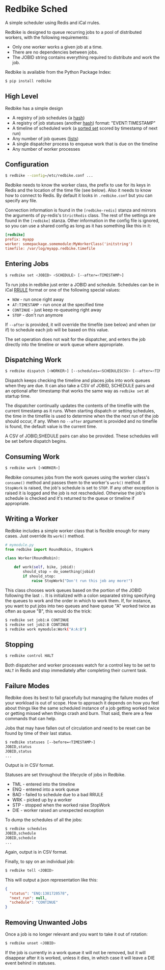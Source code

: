 # Redbike Sched

A simple scheduler using Redis and iCal rrules.

Redbike is designed to queue recurring jobs to a pool of
distributed workers, with the following requirements:

* Only one worker works a given job at a time.
* There are no dependencies between jobs.
* The JOBID string contains everything required to distribute and work the job.

Redbike is available from the Python Package Index:

```bash
$ pip install redbike
```
## High Level

Redbike has a simple design

* A registry of job schedules (a [hash](http://redis.io/topics/data-types#hashes))
* A registry of job statuses (another [hash](http://redis.io/topics/data-types#hashes)) format: "EVENT:TIMESTAMP"
* A timeline of scheduled work (a [sorted set](http://redis.io/topics/data-types#sorted-sets) scored by timestamp of next run)
* Any number of job queues ([lists](http://redis.io/topics/data-types#lists))
* A single dispatcher process to enqueue work that is due on the timeline
* Any number of worker processes

## Configuration

```bash
$ redbike --config=/etc/redbike.conf ...
```

Redbike needs to know the worker class, the prefix to use for its
keys in Redis and the location of the time file (see below). Also
it needs to know how to connect to Redis. By default it looks in 
`.redbike.conf` but you can specify any file.

Connection information is found in the `[redbike-redis]` stanza and
mirrors the arguments of py-redis's `StrictRedis` class. The rest
of the settings are found in the `[redbike]` stanza.
Other information in the config file is ignored, so you can use
a shared config as long as it has something like this in it:

```ini
[redbike]
prefix: myapp
worker: somepackage.somemodule:MyWorkerClass('initstring')
timefile: /var/log/myapp.redbike.timefile
```

## Entering Jobs

```bash
$ redbike set <JOBID> <SCHEDULE> [--after=<TIMESTAMP>]
```
To run jobs in redbike just enter a JOBID and schedule. Schedules
can be in iCal [RRULE](http://www.kanzaki.com/docs/ical/rrule.html)
format or one of the following special values:

* `NOW` - run once right away
* `AT:TIMESTAMP` - run once at the specified time
* `CONTINUE` - just keep re-queueing right away
* `STOP` - don't run anymore
 
If `--after` is provided, it will override the timefile (see below)
and when (or if) to schedule each job will be based on this value.

The set operation does not wait for the dispatcher, and enters
the job directly into the timeline or work queue where
appropriate.

## Dispatching Work

```bash
$ redbike dispatch [<WORKER>] [--schedules=<SCHEDULESCSV> [--after=<TIMESTAMP>]]
```

Dispatch keeps checking the timeline and places jobs into work queues
when they are due. It can also take a CSV of JOBID, SCHEDULE 
pairs and an optional after timestamp that works the same way 
as `redbike set` at startup time. 

The dispatcher continually updates the contents of the timefile with
the current timestamp as it runs. When starting dispatch or setting
schedules, the time in the timefile is used to determine when the
the next run of the job should occur, if any. When no `--after`
argument is provided and no timefile is found, the default value is
the current time.

A CSV of JOBID,SHEDULE pairs can also be provided. These schedules
will be set before dispatch begins. 

## Consuming Work

```bash
$ redbike work [<WORKER>]
```

Redbike consumes jobs from the work queues using the worker class's
`consume()` method and passes them to the worker's `work()` method.
If `StopWork` is raised, the job's schedule is set to `STOP`. If
any other exception is raised it is logged and the job is not 
rescheduled. Otherwise the job's schedule is checked and it's 
returned to the queue or timeline if appropriate.

## Writing a Worker

Redbike includes a simple worker class that is flexible enough for
many cases. Just override its `work()` method. 

```python
# mymodule.py
from redbike import RoundRobin, StopWork

class Worker(RoundRobin):

    def work(self, bike, jobid):
        should_stop = do_something(jobid)
        if should_stop:
            raise StopWork("Don't run this job any more!")
```

This class chooses work queues based on the portion of the
JOBID following the last `:`. It is initialized with a colon
separated string specifying the queues to work and the order
in which to work them. If, for instance, you want to put jobs
into two queues and have queue "A" worked twice as often as
queue "B", this would do the trick:

```bash
$ redbike set job1:A CONTINUE
$ redbike set job2:B CONTINUE
$ redbike work mymodule:Work("A:A:B")
```
## Stopping

```bash
$ redbike control HALT
```

Both dispatcher and worker processes watch for a control key
to be set to `HALT` in Redis and stop immediately after completing
their current task.

## Failure Modes

Redbike does its best to fail gracefully but managing the failure 
modes of your workload is out of scope. How to approach it 
depends on how you feel about things like the same scheduled 
instance of a job getting worked twice or getting missed when
things crash and burn. That said, there are a few commands that
can help.

Jobs that may have fallen out of circulation and need to be reset
can be found by time of their last status.

```bash
$ redbike statuses [--before=<TIMESTAMP>]
JOBID,status
JOBID,status
...
```

Output is in CSV format.

Statuses are set throughout the lifecycle of jobs in Redbike.

* TML - entered into the timeline
* ENQ - entered into a work queue
* BAD - failed to schedule due to a bad RRULE
* WRK - picked up by a worker
* STP - stopped when the worked raise StopWork
* DIE - worker raised an unexpected exception

To dump the schedules of all the jobs:

```bash
$ redbike schedules
JOBID,schedule
JOBID,schedule
...
```

Again, output is in CSV format.

Finally, to spy on an individual job:

```bash
$ redbike tell <JOBID>
```

This will output a json representation like this:

```json
{
  "status": "ENQ:1381720578", 
  "next_run": null, 
  "schedule": "CONTINUE"
}
```

## Removing Unwanted Jobs

Once a job is no longer relevant and you want to take it out of
rotation:

```bash
$ redbike unset <JOBID>
```

If the job is currently in a work queue it will not be removed, but 
it will disappear after it is worked, unless it dies, in which case
it will leave a DIE event behind in statuses.

